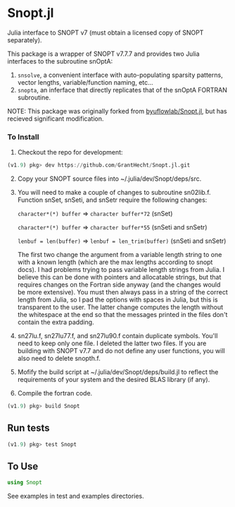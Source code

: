 # Snopt.jl

Julia interface to SNOPT v7 (must obtain a licensed copy of SNOPT separately).

This package is a wrapper of SNOPT v7.7.7 and provides two Julia interfaces to the subroutine snOptA: 
1. `snsolve`, a convenient interface with auto-populating sparsity patterns, vector lengths, variable/function naming, etc... 
2. `snopta`, an inferface that directly replicates that of the snOptA FORTRAN subroutine. 

NOTE: This package was originally forked from [byuflowlab/Snopt.jl](https://github.com/byuflowlab/Snopt.jl), but has recieved significant modification.

### To Install

1. Checkout the repo for development:
```julia
(v1.9) pkg> dev https://github.com/GrantHecht/Snopt.jl.git
```

2. Copy your SNOPT source files into ~/.julia/dev/Snopt/deps/src.

3. You will need to make a couple of changes to subroutine sn02lib.f. Function snSet, snSeti, and snSetr require the following changes:

    `character*(*) buffer` => `character buffer*72`   (snSet)

    `character*(*) buffer` => `character buffer*55`  (snSeti and snSetr)

    `lenbuf = len(buffer)` => `lenbuf = len_trim(buffer)`  (snSeti and snSetr)

    The first two change the argument from a variable length string to one with a known length (which are the max lengths according to snopt docs).  I had problems trying to pass variable length strings from Julia.  I believe this can be done with pointers and allocatable strings, but that requires changes on the Fortran side anyway (and the changes would be more extensive).  You must then always pass in a string of the correct length from Julia, so I pad the options with spaces in Julia, but this is transparent to the user.  The latter change computes the length without the whitespace at the end so that the messages printed in the files don't contain the extra padding.

4.  sn27lu.f, sn27lu77.f, and sn27lu90.f contain duplicate symbols.  You'll need to keep only one file.  I deleted the latter two files. If you are building with SNOPT v7.7 and do not define any user functions, you will also need to delete snopth.f.

5. Mofify the build script at ~/.julia/dev/Snopt/deps/build.jl to reflect the requirements of your system and the desired BLAS library (if any).

6. Compile the fortran code.
```julia
(v1.9) pkg> build Snopt
```

## Run tests

```julia
(v1.9) pkg> test Snopt
```

## To Use

```julia
using Snopt
```

See examples in test and examples directories.
